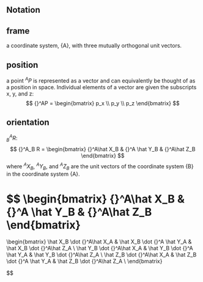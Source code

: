 ## Notation
## frame
a coordinate system, {A}, with three mutually
orthogonal unit vectors.
## position
 a point ${}^A P$ is represented as a vector and
can equivalently be thought of as a position in space.
Individual elements of a vector are given the subscripts x, y, and z:
$$
{}^AP = \begin{bmatrix}
p_x \\
p_y \\
p_z
\end{bmatrix}
$$

## orientation
${}^A_B R$: 
$$
{}^A_B R = \begin{bmatrix}
{}^A\hat X_B & {}^A \hat Y_B & {}^A\hat Z_B
\end{bmatrix}
$$
where ${}^AX_B$, ${}^AY_B$, and ${}^AZ_B$ are the unit vectors of the coordinate system {B} in the coordinate system {A}.

$$
\begin{bmatrix}
{}^A\hat X_B & {}^A \hat Y_B & {}^A\hat Z_B
\end{bmatrix}
=
\begin{bmatrix}
\hat X_B \dot {}^A\hat X_A & \hat X_B \dot {}^A \hat Y_A & \hat X_B \dot {}^A\hat Z_A \\
\hat Y_B \dot {}^A\hat X_A & \hat Y_B \dot {}^A \hat Y_A & \hat Y_B \dot {}^A\hat Z_A \\
\hat Z_B \dot {}^A\hat X_A & \hat Z_B \dot {}^A \hat Y_A & \hat Z_B \dot {}^A\hat Z_A \\
\end{bmatrix}

$$


